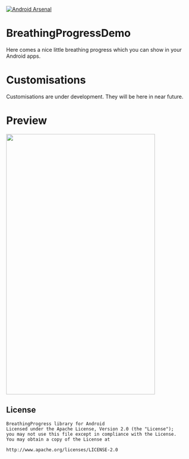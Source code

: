 [![Android Arsenal](https://img.shields.io/badge/Android%20Arsenal-BreathingProgressDemo-brightgreen.svg?style=flat)](http://android-arsenal.com/details/3/4111)

# BreathingProgressDemo
Here comes a nice little breathing progress which you can show in your Android apps.
# Customisations
Customisations are under development. They will be here in near future.

# Preview
<img src="http://webianks.com/breathing_progress/breather.gif" height="700" width="400" >

## License

```
BreathingProgress library for Android
Licensed under the Apache License, Version 2.0 (the "License");
you may not use this file except in compliance with the License.
You may obtain a copy of the License at

http://www.apache.org/licenses/LICENSE-2.0

